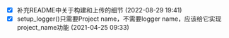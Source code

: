   - [X] 补充README中关于构建和上传的细节 (2022-08-29 19:41)
  - [X] setup_logger()只需要Project name，不需要logger name，应该给它实现project_name功能 (2021-04-25 09:33)
